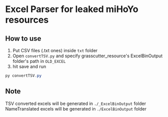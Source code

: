 # Excel Parser for leaked miHoYo resources

## How to use
1. Put CSV files (.txt ones) inside `txt` folder
2. Open `convertTSV.py` and specify grasscutter_resource's ExcelBinOutput folder's path in `OLD_EXCEL`
3. hit save and run
```powershell
py convertTSV.py
```

## Note
TSV converted excels will be generated in `./_ExcelBinOutput` folder \
NameTranslated excels will be generated in `./ExcelBinOutput` folder 
